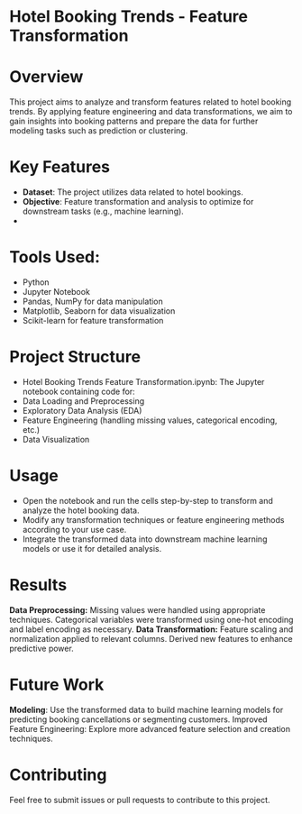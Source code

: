 # Hotel Booking Trends - Feature Transformation

# Overview
This project aims to analyze and transform features related to hotel booking trends. By applying feature engineering and data transformations, we aim to gain insights into booking patterns and prepare the data for further modeling tasks such as prediction or clustering.

# Key Features
* **Dataset**: The project utilizes data related to hotel bookings.
* **Objective**: Feature transformation and analysis to optimize for downstream tasks (e.g., machine learning).
* 
# Tools Used:
* Python
* Jupyter Notebook
* Pandas, NumPy for data manipulation
* Matplotlib, Seaborn for data visualization
* Scikit-learn for feature transformation

# Project Structure
* Hotel Booking Trends Feature Transformation.ipynb: The Jupyter notebook containing code for:
* Data Loading and Preprocessing
* Exploratory Data Analysis (EDA)
* Feature Engineering (handling missing values, categorical encoding, etc.)
* Data Visualization

# Usage
* Open the notebook and run the cells step-by-step to transform and analyze the hotel booking data.
* Modify any transformation techniques or feature engineering methods according to your use case.
* Integrate the transformed data into downstream machine learning models or use it for detailed analysis.

# Results
**Data Preprocessing:**
Missing values were handled using appropriate techniques.
Categorical variables were transformed using one-hot encoding and label encoding as necessary.
**Data Transformation:**
Feature scaling and normalization applied to relevant columns.
Derived new features to enhance predictive power.

# Future Work
**Modeling**: Use the transformed data to build machine learning models for predicting booking cancellations or segmenting customers.
Improved Feature Engineering: Explore more advanced feature selection and creation techniques.

# Contributing
Feel free to submit issues or pull requests to contribute to this project.
